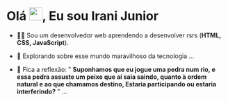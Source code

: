 <h1 align="left">Olá <img src="https://raw.githubusercontent.com/kaueMarques/kaueMarques/master/hi.gif" width="30px">, Eu sou Irani Junior</h1>

- 👨‍💻 Sou um desenvolvedor web aprendendo a desenvolver rsrs (**HTML, CSS, JavaScript**).

- 🔭 Explorando sobre esse mundo maravilhoso da tecnologia ...

- 🤔 Fica a reflexão: "
**Suponhamos que eu jogue uma pedra num rio,
e essa pedra assuste um peixe que aí saia saindo,
quanto à ordem natural e ao que chamamos destino,
Estaria participando ou estaria interferindo?**
" ...

